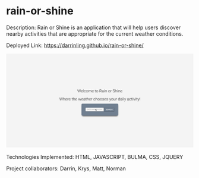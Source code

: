 # rain-or-shine

Description:
  Rain or Shine is an application that will help users discover nearby activities that are appropriate for the current weather conditions.
  
Deployed Link: https://darrinling.github.io/rain-or-shine/

![](rain-or-shine.gif)

Technologies Implemented:
  HTML, JAVASCRIPT, BULMA, CSS, JQUERY


Project collaborators: Darrin, Krys, Matt, Norman
